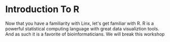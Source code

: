 # Introduction To R

Now that you have a familiarity with Linx, let's get familiar with R. R is a powerful statistical computing language with great data visualiztion tools. And as such it is a favorite of bioinformaticians. We will break this workshop
